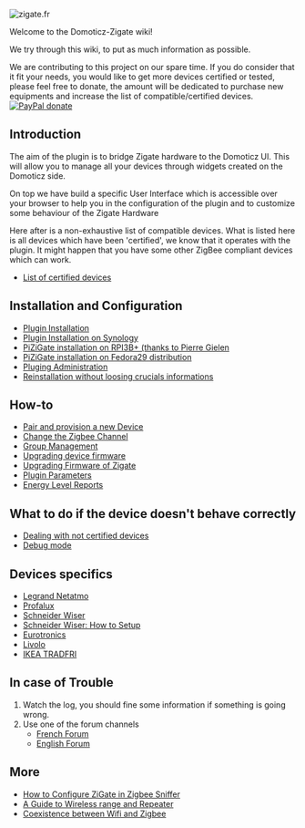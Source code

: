 ![zigate.fr](https://github.com/pipiche38/Domoticz-Zigate-Wiki/blob/master/Images/ZiGate.png)

Welcome to the Domoticz-Zigate wiki!

We try through this wiki, to put as much information as possible. 

We are contributing to this project on our spare time. If you do consider that it fit your needs, you would like to get more devices certified or tested, please feel free to donate, the amount will be dedicated to purchase new equipments and increase the list of compatible/certified devices.
[![PayPal donate](https://camo.githubusercontent.com/d5d24e33e2f4b6fe53987419a21b203c03789a8f/68747470733a2f2f696d672e736869656c64732e696f2f62616467652f446f6e6174652d50617950616c2d677265656e2e737667)](https://paypal.me/pipiche)

## Introduction
The aim of the plugin is to bridge Zigate hardware to the Domoticz UI. This will allow you to manage all your devices through widgets created on the Domoticz side.

On top we have build a specific User Interface which is accessible over your browser to help you in the configuration of the plugin and to customize some behaviour of the Zigate Hardware

Here after is a non-exhaustive list of compatible devices. What is listed here is all devices which have been 'certified', we know that it operates with the plugin. It might happen that you have some other ZigBee compliant devices which can work.
* [List of certified devices](https://github.com/pipiche38/Domoticz-Zigate-Wiki/blob/master/en-eng/Compatible-Devices.md)

## Installation and Configuration

* [Plugin Installation](https://github.com/pipiche38/Domoticz-Zigate-Wiki/blob/master/en-eng/Plugin-Installation.md)
* [Plugin Installation on Synology](https://github.com/pipiche38/Domoticz-Zigate-Wiki/blob/master/en-eng/Plugin-Installation-on-Synology-NAS.md)
* [PiZiGate installation on RPI3B+ (thanks to Pierre Gielen](https://github.com/pipiche38/Domoticz-Zigate-Wiki/blob/master/en-eng/PiZigate-RPI3B%2B-Cookbook.md)
* [PiZiGate installation on Fedora29 distribution](https://github.com/pipiche38/Domoticz-Zigate-Wiki/blob/master/en-eng/PiZigate_on_Fedora.md)
* [Pluging Administration](https://github.com/pipiche38/Domoticz-Zigate-Wiki/blob/master/en-eng/WebUserInterfaceNavigation.md)
* [Reinstallation without loosing crucials informations](https://github.com/pipiche38/Domoticz-Zigate-Wiki/blob/master/en-eng/reinstall.md)


## How-to

* [Pair and provision a new Device](https://github.com/pipiche38/Domoticz-Zigate-Wiki/blob/master/en-eng/PairingDevice.md)
* [Change the Zigbee Channel](https://github.com/pipiche38/Domoticz-Zigate-Wiki/blob/master/en-eng/Channel_Setting.md)
* [Group Management](https://github.com/pipiche38/Domoticz-Zigate-Wiki/blob/master/en-eng/Group-Management.md)
* [Upgrading device firmware](https://github.com/pipiche38/Domoticz-Zigate-Wiki/blob/master/en-eng/Device-Firmware-Update.md)
* [Upgrading Firmware of Zigate](https://github.com/pipiche38/Domoticz-Zigate-Wiki/blob/master/en-eng/Zigate-flash-firmware.md)
* [Plugin Parameters](https://github.com/pipiche38/Domoticz-Zigate-Wiki/blob/master/en-eng/PluginConf.json.md)
* [Energy Level Reports](https://github.com/pipiche38/Domoticz-Zigate-Wiki/blob/master/en-eng/EnergyLevels.md)

## What to do if the device doesn't behave correctly

* [Dealing with not certified devices](https://github.com/pipiche38/Domoticz-Zigate-Wiki/blob/master/en-eng/Dealing-with-none-certified-device.md)
* [Debug mode](https://github.com/pipiche38/Domoticz-Zigate-Wiki/blob/master/en-eng/Plugin-debuging-mode.md)

## Devices specifics

* [Legrand Netatmo](https://github.com/pipiche38/Domoticz-Zigate-Wiki/blob/master/en-eng/Legrand-Netatmo-corner.md)
* [Profalux](https://github.com/pipiche38/Domoticz-Zigate-Wiki/blob/master/en-eng/Profalux-corner.md)
* [Schneider Wiser](https://github.com/pipiche38/Domoticz-Zigate-Wiki/blob/master/en-eng/Schneider_Wiser_Corner.md)
* [Schneider Wiser: How to Setup](https://github.com/pipiche38/Domoticz-Zigate-Wiki/blob/master/en-eng/Wiser-Setup.md)
* [Eurotronics](https://github.com/pipiche38/Domoticz-Zigate-Wiki/blob/master/en-eng/Eurotronics-corner.md)
* [Livolo](https://github.com/pipiche38/Domoticz-Zigate-Wiki/blob/master/en-eng/Livolo-corner.md)
* [IKEA TRADFRI](https://github.com/pipiche38/Domoticz-Zigate-Wiki/blob/master/en-eng/IKEA-Tradfri-corner.md)


## In case of Trouble

1. Watch the log, you should fine some information if something is going wrong.
1. Use one of the forum channels
   * [French Forum](https://easydomoticz.com/forum/viewforum.php?f=28)
   * [English Forum](https://www.domoticz.com/forum/viewforum.php?f=68)

## More 

* [How to Configure ZiGate in Zigbee Sniffer](https://github.com/pipiche38/Domoticz-Zigate-Wiki/blob/master/en-eng/Zigate-Sniffer.md)
* [A Guide to Wireless range and Repeater](https://support.smartthings.com/hc/en-us/articles/209963206-A-guide-to-wireless-range-and-repeaters)
* [Coexistence between Wifi and Zigbee](https://github.com/pipiche38/Domoticz-Zigate-Wiki/blob/master/en-eng/Co-existence-of-IEEE-802.15.4-at-2.4-GHz-and-Zigbee.md)
